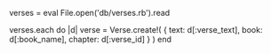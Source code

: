 verses = eval File.open('db/verses.rb').read

verses.each do |d|
  verse = Verse.create!(
    {
      text: d[:verse_text],
      book: d[:book_name],
      chapter: d[:verse_id]
    }
  )
end
